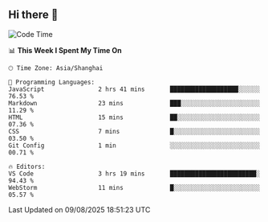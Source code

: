 ## Hi there 👋

<!--START_SECTION:waka-->
![Code Time](http://img.shields.io/badge/Code%20Time-22%20hrs%207%20mins-blue)

📊 **This Week I Spent My Time On** 

```text
🕑︎ Time Zone: Asia/Shanghai

💬 Programming Languages: 
JavaScript               2 hrs 41 mins       ███████████████████░░░░░░   76.53 % 
Markdown                 23 mins             ███░░░░░░░░░░░░░░░░░░░░░░   11.29 % 
HTML                     15 mins             ██░░░░░░░░░░░░░░░░░░░░░░░   07.36 % 
CSS                      7 mins              █░░░░░░░░░░░░░░░░░░░░░░░░   03.50 % 
Git Config               1 min               ░░░░░░░░░░░░░░░░░░░░░░░░░   00.71 % 

🔥 Editors: 
VS Code                  3 hrs 19 mins       ████████████████████████░   94.43 % 
WebStorm                 11 mins             █░░░░░░░░░░░░░░░░░░░░░░░░   05.57 % 
```


 Last Updated on 09/08/2025 18:51:23 UTC
<!--END_SECTION:waka-->
